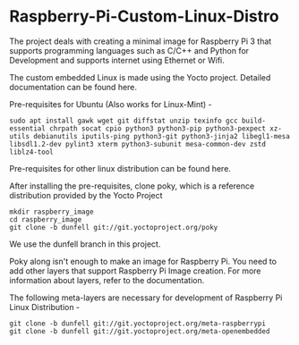# Raspberry-Pi-Custom-Linux-Distro

The project deals with creating a minimal image for Raspberry Pi 3 that supports programming languages such as C/C++ and Python for Development and supports internet using Ethernet or Wifi. 

The custom embedded Linux is made using the Yocto project. Detailed documentation can be found here. 

Pre-requisites for Ubuntu (Also works for Linux-Mint) - 
```
sudo apt install gawk wget git diffstat unzip texinfo gcc build-essential chrpath socat cpio python3 python3-pip python3-pexpect xz-utils debianutils iputils-ping python3-git python3-jinja2 libegl1-mesa libsdl1.2-dev pylint3 xterm python3-subunit mesa-common-dev zstd liblz4-tool
```

Pre-requisites for other linux distribution can be found here. 

After installing the pre-requisites, clone poky, which is a reference distribution provided by the Yocto Project 

```
mkdir raspberry_image
cd raspberry_image
git clone -b dunfell git://git.yoctoproject.org/poky
```
We use the dunfell branch in this project. 

Poky along isn't enough to make an image for Raspberry Pi. You need to add other layers that support Raspberry Pi Image creation. For more information about layers, refer to the documentation. 

The following meta-layers are necessary for development of Raspberry Pi Linux Distribution -
```
git clone -b dunfell git://git.yoctoproject.org/meta-raspberrypi
git clone -b dunfell git://git.yoctoproject.org/meta-openembedded
```

